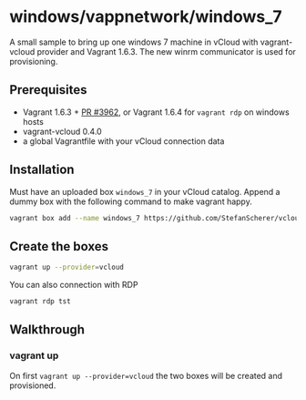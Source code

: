 # windows/vappnetwork/windows_7
A small sample to bring up one windows 7 machine in vCloud with vagrant-vcloud provider
and Vagrant 1.6.3. The new winrm communicator is used for provisioning.

## Prerequisites

* Vagrant 1.6.3 + [PR #3962](https://github.com/frapposelli/vagrant-vcloud/pull/3962), or Vagrant 1.6.4 for `vagrant rdp` on windows hosts
* vagrant-vcloud 0.4.0
* a global Vagrantfile with your vCloud connection data

## Installation

Must have an uploaded box `windows_7` in your vCloud catalog. Append a dummy box with the following command to make vagrant happy.

```bash
vagrant box add --name windows_7 https://github.com/StefanScherer/vcloud-scenarios/raw/master/dummy_box/dummy.box
```

## Create the boxes
```bash
vagrant up --provider=vcloud
```

You can also connection with RDP

```bash
vagrant rdp tst
```

## Walkthrough

### vagrant up

On first `vagrant up --provider=vcloud` the two boxes will be created and provisioned.

